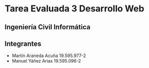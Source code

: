 # Tarea Evaluada 3 Desarrollo Web

## Ingeniería Civil Informática

## Integrantes

- Martín Araneda Acuña 19.595.977-2
- Manuel Yáñez Arias 19.595.096-2
